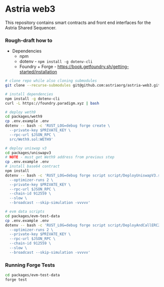 # Astria web3

This repository contains smart contracts and front end interfaces for the Astria Shared Sequencer.

### Rough-draft how to

* Dependencies
    * npm
    * dotenv - `npm install -g dotenv-cli`
    * Foundry + Forge - https://book.getfoundry.sh/getting-started/installation

```bash
# clone repo while also cloning submodules
git clone --recurse-submodules git@github.com:astriaorg/astria-web3.git

# install dependencies
npm install -g dotenv-cli
curl -L https://foundry.paradigm.xyz | bash

# deploy weth9
cd packages/weth9
cp .env.example .env
dotenv -- bash -c 'RUST_LOG=debug forge create \
  --private-key $PRIVATE_KEY \
  --rpc-url $JSON_RPC \
  src/Weth9.sol:WETH9'

# deploy uniswap v3
cd packages/uniswapv3
# NOTE - must get Weth9 address from previous step
cp .env.example .env
# install base64 contract
npm install
dotenv -- bash -c 'RUST_LOG=debug forge script script/DeployUniswapV3.s.sol:DeployUniswapV3 \
  --optimizer-runs 2 \
  --private-key $PRIVATE_KEY \
  --rpc-url $JSON_RPC \
  --chain-id 912559 \
  --slow \
  --broadcast --skip-simulation -vvvvv'

# evm data scripts
cd packages/evm-test-data
cp .env.example .env
dotenv -- bash -c 'RUST_LOG=debug forge script script/DeployAndCallERC20.s.sol:DeployAndCallERC20 \
  --optimizer-runs 2 \
  --private-key $PRIVATE_KEY \
  --rpc-url $JSON_RPC \
  --chain-id 912559 \
  --slow \
  --broadcast --skip-simulation -vvvvv'
```

### Running Forge Tests

```bash
cd packages/evm-test-data
forge test
```
